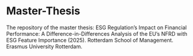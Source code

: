 # Master-Thesis
The repository of the master thesis: ESG Regulation’s Impact on Financial Performance: A Difference-in-Differences Analysis of the EU’s NFRD with ESG Feature Importance (2025). Rotterdam School of Management. Erasmus University Rotterdam.
